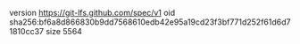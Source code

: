 version https://git-lfs.github.com/spec/v1
oid sha256:bf6a8d866830b9dd7568610edb42e95a19cd23f3bf771d252f61d6d71810cc37
size 5564
